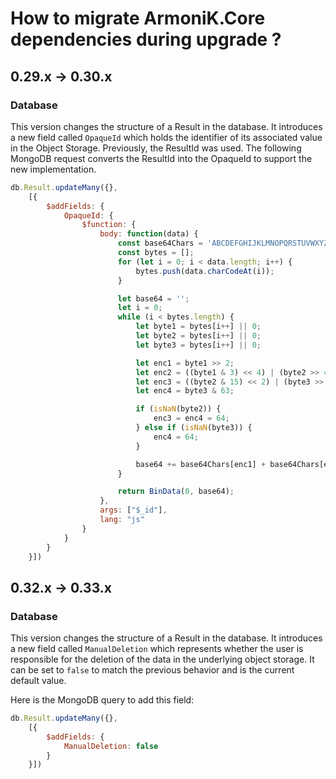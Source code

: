 # How to migrate ArmoniK.Core dependencies during upgrade ?

## 0.29.x -> 0.30.x

### Database

This version changes the structure of a Result in the database. It introduces a new field called `OpaqueId` which holds the identifier of its associated value in the Object Storage. Previously, the ResultId was used. The following MongoDB request converts the ResultId into the OpaqueId to support the new implementation.

```js
db.Result.updateMany({},
    [{
        $addFields: {
            OpaqueId: {
                $function: {
                    body: function(data) {
                        const base64Chars = 'ABCDEFGHIJKLMNOPQRSTUVWXYZabcdefghijklmnopqrstuvwxyz0123456789+/';
                        const bytes = [];
                        for (let i = 0; i < data.length; i++) {
                            bytes.push(data.charCodeAt(i));
                        }

                        let base64 = '';
                        let i = 0;
                        while (i < bytes.length) {
                            let byte1 = bytes[i++] || 0;
                            let byte2 = bytes[i++] || 0;
                            let byte3 = bytes[i++] || 0;

                            let enc1 = byte1 >> 2;
                            let enc2 = ((byte1 & 3) << 4) | (byte2 >> 4);
                            let enc3 = ((byte2 & 15) << 2) | (byte3 >> 6);
                            let enc4 = byte3 & 63;

                            if (isNaN(byte2)) {
                                enc3 = enc4 = 64;
                            } else if (isNaN(byte3)) {
                                enc4 = 64;
                            }

                            base64 += base64Chars[enc1] + base64Chars[enc2] + base64Chars[enc3] + base64Chars[enc4];
                        }

                        return BinData(0, base64);
                    },
                    args: ["$_id"],
                    lang: "js"
                }
            }
        }
    }])
```

## 0.32.x -> 0.33.x

### Database

This version changes the structure of a Result in the database. It introduces a new field called `ManualDeletion` which represents whether the user is responsible for the deletion of the data in the underlying object storage. It can be set to `false` to match the previous behavior and is the current default value.

Here is the MongoDB query to add this field:

```js
db.Result.updateMany({},
    [{
        $addFields: {
            ManualDeletion: false
        }
    }])
```
